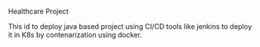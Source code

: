Healthcare Project 

This id to deploy java based project using CI/CD tools like jenkins to deploy it in K8s by contenarization using docker.
